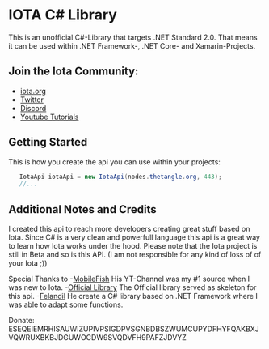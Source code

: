 # IOTA C# Library

This is an unofficial C#-Library that targets .NET Standard 2.0. That means it can be used within .NET Framework-, .NET Core- and Xamarin-Projects.

## Join the Iota Community:
- [iota.org](https://iota.org) 
- [Twitter](https://twitter.com/iotatoken)
- [Discord](https://discordapp.com/channels/397872799483428865/398452378333872138)
- [Youtube Tutorials](https://www.youtube.com/watch?v=MsaPA3U4ung&list=PLmL13yqb6OxdIf6CQMHf7hUcDZBbxHyza&index=1)


## Getting Started

This is how you create the api you can use within your projects:

```csharp
   IotaApi iotaApi = new IotaApi(nodes.thetangle.org, 443);
   //...
```
## Additional Notes and Credits

I created this api to reach more developers creating great stuff based on Iota. Since C# is a very clean and powerfull language this api is a great way to learn how Iota works under the hood.
Please note that the Iota project is still in Beta and so is this API. (I am not responsible for any kind of loss of of your Iota ;))

Special Thanks to
-[MobileFish](https://www.youtube.com/channel/UCG5_CT_KjexxjbgNE4lVGkg) His YT-Channel was my #1 source when I was new to Iota.
-[Official Library](https://github.com/iotaledger/iota.lib.csharp) The Official library served as skeleton for this api.
-[Felandil](https://github.com/Felandil) He create a C# library based on .NET Framework where I was able to adapt some functions.

Donate: ESEQEIEMRHISAUWIZUPIVPSIGDPVSGNBDBSZWUMCUPYDFHYFQAKBXJVQWRUXBKBJDGUWOCDW9SVQDVFH9PAFZJDVYZ
